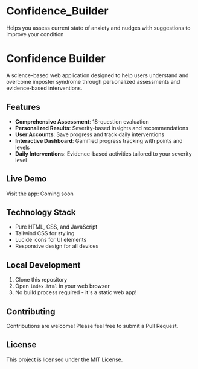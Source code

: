 # Confidence_Builder
Helps you assess current state of anxiety and  nudges with suggestions to improve your condition

# Confidence Builder

A science-based web application designed to help users understand and overcome imposter syndrome through personalized assessments and evidence-based interventions.

## Features

- **Comprehensive Assessment**: 18-question evaluation
- **Personalized Results**: Severity-based insights and recommendations  
- **User Accounts**: Save progress and track daily interventions
- **Interactive Dashboard**: Gamified progress tracking with points and levels
- **Daily Interventions**: Evidence-based activities tailored to your severity level

## Live Demo

Visit the app: Coming soon

## Technology Stack

- Pure HTML, CSS, and JavaScript
- Tailwind CSS for styling
- Lucide icons for UI elements
- Responsive design for all devices

## Local Development

1. Clone this repository
2. Open `index.html` in your web browser
3. No build process required - it's a static web app!

## Contributing

Contributions are welcome! Please feel free to submit a Pull Request.

## License

This project is licensed under the MIT License.
